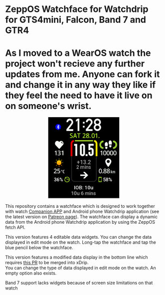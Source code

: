  # ZeppOS Watchface for Watchdrip for GTS4mini, Falcon, Band 7 and GTR4

 # As I moved to a WearOS watch the project won't recieve any further updates from me. Anyone can fork it and change it in any way they like if they feel the need to have it live on on someone's wrist.
 
 <p align="center">
 <img src="https://github.com/4RK4N/zeppos_watchdrip_timer_wf/blob/b77f52999dbc1599ebe5a3f0775680b3a0f3ec48/assets/gts4mini/images/preview.png" alt="Watchface preview"/>
 </p>
 <p>This repository contains a watchface which is designed to work together with watch <a href="https://github.com/bigdigital/zeppos_watchdrip_app" target="_blank">Companion APP</a> and Android phone Watchdrip application (see the latest version on <a href="https://www.patreon.com/xdrip_miband" target="_blank">Patreon page</a>). The watchface can display a dynamic data from the Android phone Watchdrip application by using the ZeppOS fetch API.</p>

<p>This version features 4 editable data widgets. You can change the data displayed in edit mode on the watch. Long-tap the watchface and tap the blue pencil below the watchface.</p>

<p>This version features a modified data display in the bottom line which requires <a href="https://github.com/NightscoutFoundation/xDrip/pull/2294" target="_blank">this PR</a> to be merged into xDrip.<br />You can change the type of data displayed in edit mode on the watch. An empty option also exists.</p>

<p>Band 7 support lacks widgets because of screen size limitations on that watch</p>
